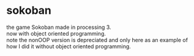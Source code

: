 # sokoban
the game Sokoban made in processing 3. <br>
now with object oriented programming. <br>
note the nonOOP version is depreciated and only here as an example of how I did it without object oriented programming.
